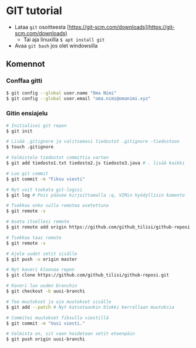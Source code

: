 # GIT tutorial

- Lataa `git` osoitteesta [https://git-scm.com/downloads](https://git-scm.com/downloads)
  - Tai aja linuxilla ```$ apt install git```
- Avaa `git bash` jos olet windowsilla

## Komennot

### Conffaa gitti

```bash
$ git config --global user.name "Oma Nimi"
$ git config --global user.email "oma.nimi@omanimi.xyz"
```


### Gitin ensiajelu

```bash
# Initialisoi git repon
$ git init

# Lisää .gitignore ja valitsemasi tiedostot .gitignore -tiedostoon
$ touch .gitignore

# Valmistele tiedostot committia varten
$ git add tiedosto1.txt tiedosto2.js tiedosto3.java # . lisää kaikki

# Luo git commit
$ git commit -m "Fiksu viesti"

# Nyt voit tsekata git-logisi
$ git log # Pois pääsee kirjoittamalla :q, VIMin hyödyllisin komento

# Tsekkaa onko sulla remotea asetettuna
$ git remote -v

# Aseta itsellesi remote
$ git remote add origin https://github.com/github_tilisi/github-reposi.git

# Tsekkaa taas remote
$ git remote -v

# Ajele uudet setit sisälle
$ git push -u origin master

# Nyt kaveri kloonaa repon
$ git clone https://github.com/github_tilisi/github-reposi.git

# Kaveri luo uuden branchin
$ git checkout -b uusi-branchi

# Tee muutokset ja aja muutokset sisälle
$ git add --patch # Nyt katsotaankin blokki kerrallaan muutoksia

# Commitoi muutokset fiksulla viestillä
$ git commit -m "Uusi viesti."

# Valmista on, sit vaan hoidetaan setit eteenpäin
$ git push origin uusi-branchi
```

